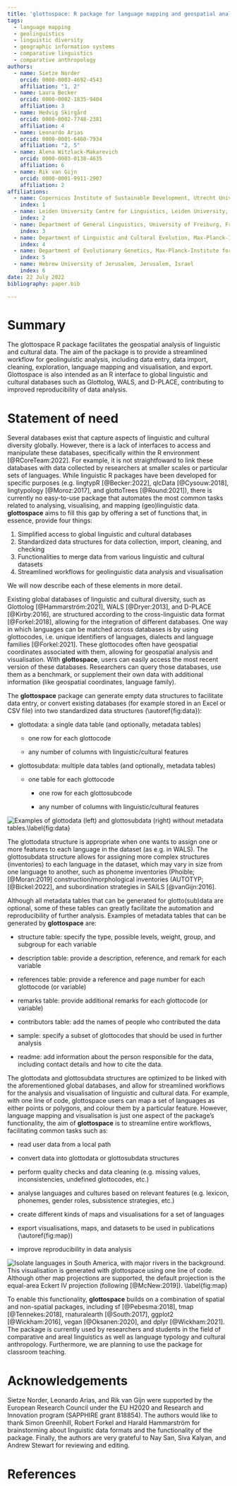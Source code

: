 ```yaml
---
title: 'glottospace: R package for language mapping and geospatial analysis of linguistic and cultural data'
tags:
  - language mapping
  - geolinguistics
  - linguistic diversity
  - geographic information systems
  - comparative linguistics
  - comparative anthropology
authors:
  - name: Sietze Norder
    orcid: 0000-0003-4692-4543
    affiliation: "1, 2"
  - name: Laura Becker
    orcid: 0000-0002-1835-9404
    affiliation: 3
  - name: Hedvig Skirgård
    orcid: 0000-0002-7748-2381
    affiliation: 4
  - name: Leonardo Arias
    orcid: 0000-0001-6460-7934
    affiliation: "2, 5"
  - name: Alena Witzlack-Makarevich
    orcid: 0000-0003-0138-4635 
    affiliation: 6
  - name: Rik van Gijn
    orcid: 0000-0001-9911-2907
    affiliation: 2
affiliations:
  - name: Copernicus Institute of Sustainable Development, Utrecht University, Utrecht, The Netherlands
    index: 1
  - name: Leiden University Centre for Linguistics, Leiden University, Leiden, The Netherlands
    index: 2
  - name: Department of General Linguistics, University of Freiburg, Freiburg im Breisgau, Germany
    index: 3
  - name: Department of Linguistic and Cultural Evolution, Max-Planck-Institute for Evolutionary Anthropology, Leipzig, Germany
    index: 4
  - name: Department of Evolutionary Genetics, Max-Planck-Institute for Evolutionary Anthropology, Leipzig, Germany
    index: 5
  - name: Hebrew University of Jerusalem, Jerusalem, Israel
    index: 6
date: 22 July 2022
bibliography: paper.bib

---
```


# Summary

The glottospace R package facilitates the geospatial analysis of linguistic and cultural data. The aim of the package is to provide a streamlined workflow for geolinguistic analysis, including data entry, data import, cleaning, exploration, language mapping and visualisation, and export. Glottospace is also intended as an R interface to global linguistic and cultural databases such as Glottolog, WALS, and D-PLACE, contributing to improved reproducibility of data analysis.

# Statement of need

Several databases exist that capture aspects of linguistic and cultural diversity globally. However, there is a lack of interfaces to access and manipulate these databases, specifically within the R environment [@RCoreTeam:2022]. For example, it is not straightfoward to link these databases with data collected by researchers at smaller scales or particular sets of languages. While  linguistic R packages have been developed for specific purposes (e.g. lingtypR [@Becker:2022], qlcData [@Cysouw:2018], lingtypology [@Moroz:2017], and glottoTrees [@Round:2021]), there is currently no easy-to-use package that automates the most common tasks related to analysing, visualising, and mapping (geo)linguistic data. **glottospace** aims to fill this gap by offering a set of functions that, in essence, provide four things: 

1.	Simplified access to global linguistic and cultural databases
1.	Standardized data structures for data collection, import, cleaning, and checking
1.	Functionalities to merge data from various linguistic and cultural datasets
1.	Streamlined workflows for geolinguistic data analysis and visualisation

We will now describe each of these elements in more detail.

Existing global databases of linguistic and cultural diversity, such as Glottolog [@Hammarström:2021], WALS [@Dryer:2013], and D-PLACE [@Kirby:2016], are structured according to the cross-linguistic data format [@Forkel:2018], allowing for the integration of different databases. One way in which languages can be matched across databases is by using glottocodes, i.e. unique identifiers of languages, dialects and language families [@Forkel:2021]. These glottocodes often have geospatial coordinates associated with them, allowing for geospatial analysis and visualisation. With **glottospace**, users can easily access the most recent version of these databases. Researchers can query those databases, use them as a benchmark, or supplement their own data with additional information (like geospatial coordinates, language family).  

The **glottospace** package can generate empty data structures to facilitate data entry, or convert existing databases (for example stored in an Excel or CSV file) into two standardized data structures (\autoref{fig:data}): 

  - glottodata: a single data table (and optionally, metadata tables)
  
    - one row for each glottocode
    
    - any number of columns with linguistic/cultural features
    
  - glottosubdata: multiple data tables (and optionally, metadata tables)
  
    - one table for each glottocode
    
      - one row for each glottosubcode
      
      - any number of columns with linguistic/cultural features


![Examples of glottodata (left) and glottosubdata (right) without metadata tables.\label{fig:data}](joss_data.png)

The glottodata structure is appropriate when one wants to assign one or more features to each language in the dataset (as e.g. in WALS). The glottosubdata structure allows for assigning more complex structures (inventories) to each language in the dataset, which may vary in size from one language to another, such as phoneme inventories (Phoible;  [@Moran:2019] construction/morphological inventories (AUTOTYP; [@Bickel:2022], and subordination strategies in SAILS [@vanGijn:2016]. 

Although all metadata tables that can be generated for glotto(sub)data are optional, some of these tables can greatly facilitate the automation and reproducibility of further analysis. Examples of metadata tables that can be generated by **glottospace** are:

  - structure table: specify the type, possible levels, weight, group, and subgroup for each variable
  
  - description table: provide a description, reference, and remark for each variable
  
  - references table: provide a reference and page number for each glottocode (or variable)
  
  - remarks table: provide additional remarks for each glottocode (or variable)
  
  - contributors table: add the names of people who contributed the data 
  
  - sample: specify a subset of glottocodes that should be used in further analysis
  
  - readme: add information about the person responsible for the data, including contact details and how to cite the data.
  

The glottodata and glottosubdata structures are optimized to be linked with the aforementioned global databases, and allow for streamlined workflows for the analysis and visualisation of linguistic and cultural data. For example, with one line of code, glottospace users can map a set of languages as either points or polygons, and colour them by a particular feature. However, language mapping and visualisation is just one aspect of the package’s functionality, the aim of **glottospace** is to streamline entire workflows, facilitating common tasks such as: 

  -	read user data from a local path
  
  -	convert data into glottodata or glottosubdata structures
  
  -	perform quality checks and data cleaning (e.g. missing values, inconsistencies, undefined glottocodes, etc.)
  
  -	analyse languages and cultures based on relevant features (e.g. lexicon, phonemes, gender roles, subsistence strategies, etc.)
  
  -	create different kinds of maps and visualisations for a set of languages
  
  -	export visualisations, maps, and datasets to be used in publications (\autoref{fig:map})
  
  -	improve reproducibility in data analysis
  

![Isolate languages in South America, with major rivers in the background. This visualisation is generated with **glottospace** using one line of code. Although other map projections are supported, the default projection is the equal-area Eckert IV projection (following [@McNew:2019]).  \label{fig:map}](joss_map.png)

To enable this functionality, **glottospace** builds on a combination of spatial and non-spatial packages, including sf [@Pebesma:2018], tmap [@Tennekes:2018], rnaturalearth [@South:2017], ggplot2 [@Wickham:2016], vegan [@Oksanen:2020], and dplyr [@Wickham:2021]. The package is currently used by researchers and students in the field of comparative and areal linguistics as well as language typology and cultural anthropology. Furthermore, we are planning to use the package for classroom teaching. 

# Acknowledgements
Sietze Norder, Leonardo Arias, and Rik van Gijn were supported by the European Research Council under the EU H2020 and Research and Innovation program (SAPPHIRE grant 818854). The authors would like to thank Simon Greenhill, Robert Forkel and Harald Hammarström for brainstorming about linguistic data formats and the functionality of the package. Finally, the authors are very grateful to Nay San, Siva Kalyan, and Andrew Stewart for reviewing and editing. 

# References

